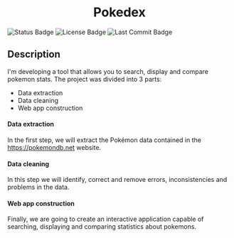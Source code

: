 <h1 align="center">Pokedex</h1>

![Status Badge](https://img.shields.io/badge/Status-In%20Development-brightgreen)
![License Badge](https://img.shields.io/github/license/fabio-fiuza/Pokedex?color=111)
![Last Commit Badge](https://img.shields.io/github/last-commit/fabio-fiuza/Pokedex?color=117)

## Description

I'm developing a tool that allows you to search, display and compare pokemon stats.
The project was divided into 3 parts:
- Data extraction
- Data cleaning
- Web app construction

#### Data extraction
In the first step, we will extract the Pokémon data contained in the https://pokemondb.net website.

#### Data cleaning 
In this step we will identify, correct and remove errors, inconsistencies and problems in the data.

#### Web app construction
Finally, we are going to create an interactive application capable of searching, displaying and comparing statistics about pokemons.


